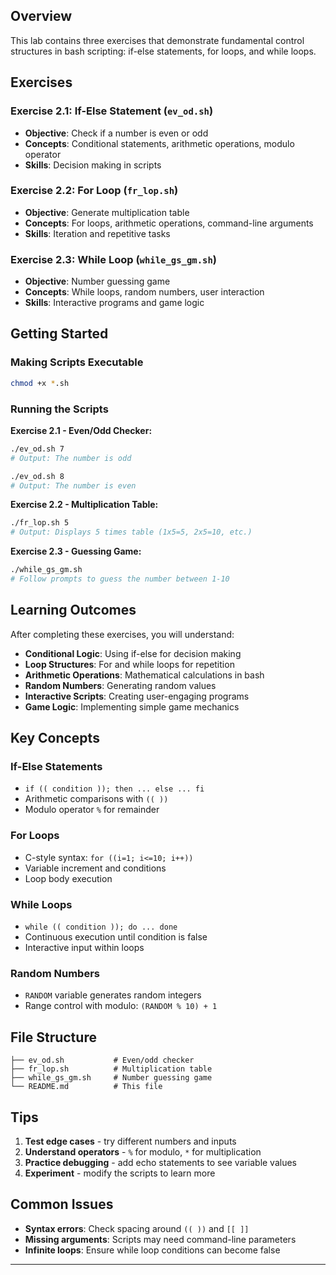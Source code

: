 ## Overview

This lab contains three exercises that demonstrate fundamental control structures in bash scripting: if-else statements, for loops, and while loops.

## Exercises

### Exercise 2.1: If-Else Statement (`ev_od.sh`)
- **Objective**: Check if a number is even or odd
- **Concepts**: Conditional statements, arithmetic operations, modulo operator
- **Skills**: Decision making in scripts

### Exercise 2.2: For Loop (`fr_lop.sh`)
- **Objective**: Generate multiplication table
- **Concepts**: For loops, arithmetic operations, command-line arguments
- **Skills**: Iteration and repetitive tasks

### Exercise 2.3: While Loop (`while_gs_gm.sh`)
- **Objective**: Number guessing game
- **Concepts**: While loops, random numbers, user interaction
- **Skills**: Interactive programs and game logic

## Getting Started

### Making Scripts Executable
```bash
chmod +x *.sh
```

### Running the Scripts

**Exercise 2.1 - Even/Odd Checker:**
```bash
./ev_od.sh 7
# Output: The number is odd

./ev_od.sh 8
# Output: The number is even
```

**Exercise 2.2 - Multiplication Table:**
```bash
./fr_lop.sh 5
# Output: Displays 5 times table (1x5=5, 2x5=10, etc.)
```

**Exercise 2.3 - Guessing Game:**
```bash
./while_gs_gm.sh
# Follow prompts to guess the number between 1-10
```

## Learning Outcomes

After completing these exercises, you will understand:

- **Conditional Logic**: Using if-else for decision making
- **Loop Structures**: For and while loops for repetition
- **Arithmetic Operations**: Mathematical calculations in bash
- **Random Numbers**: Generating random values
- **Interactive Scripts**: Creating user-engaging programs
- **Game Logic**: Implementing simple game mechanics

## Key Concepts

### If-Else Statements
- `if (( condition )); then ... else ... fi`
- Arithmetic comparisons with `(( ))`
- Modulo operator `%` for remainder

### For Loops
- C-style syntax: `for ((i=1; i<=10; i++))`
- Variable increment and conditions
- Loop body execution

### While Loops
- `while (( condition )); do ... done`
- Continuous execution until condition is false
- Interactive input within loops

### Random Numbers
- `RANDOM` variable generates random integers
- Range control with modulo: `(RANDOM % 10) + 1`

## File Structure
```
├── ev_od.sh           # Even/odd checker
├── fr_lop.sh          # Multiplication table
├── while_gs_gm.sh     # Number guessing game
└── README.md          # This file
```

## Tips

1. **Test edge cases** - try different numbers and inputs
2. **Understand operators** - `%` for modulo, `*` for multiplication
3. **Practice debugging** - add echo statements to see variable values
4. **Experiment** - modify the scripts to learn more

## Common Issues

- **Syntax errors**: Check spacing around `(( ))` and `[[ ]]`
- **Missing arguments**: Scripts may need command-line parameters
- **Infinite loops**: Ensure while loop conditions can become false

---
